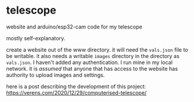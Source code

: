 # telescope
website and arduino/esp32-cam code for my telescope

mostly self-explanatory.

create a website out of the www directory. it will need the `vals.json` file to be writable. it also needs a writable `images` directory in the directory as `vals.json`. I haven't added any authentication. I run mine in my local network. it is *assumed* that anyone that has access to the website has authority to upload images and settings.

here is a post describing the development of this project: https://verens.com/2020/12/29/computerised-telescope/
